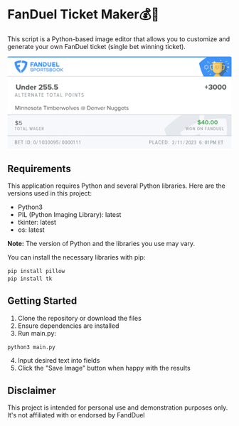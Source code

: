 # FanDuel Ticket Maker💰🎰
This script is a Python-based image editor that allows you to customize and generate your own FanDuel ticket (single bet winning ticket).

![Image Description](Bet_Slip.png)

## Requirements

This application requires Python and several Python libraries. Here are the versions used in this project:

- Python3
- PIL (Python Imaging Library): latest
- tkinter: latest
- os: latest

**Note:** The version of Python and the libraries you use may vary. 

You can install the necessary libraries with pip:

```bash
pip install pillow 
pip install tk
```

## Getting Started
1. Clone the repository or download the files
2. Ensure dependencies are installed
3. Run main.py:
```bash
python3 main.py
```
4. Input desired text into fields
5. Click the "Save Image" button when happy with the results

## Disclaimer
This project is intended for personal use and demonstration purposes only. It's not affiliated with or endorsed by FandDuel

